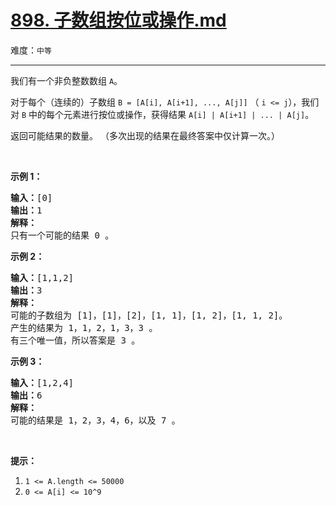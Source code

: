 # [898. 子数组按位或操作.md](https://leetcode-cn.com/problems/bitwise-ors-of-subarrays)

难度：`中等`

---

<p>我们有一个非负整数数组&nbsp;<code>A</code>。</p>

<p>对于每个（连续的）子数组&nbsp;<code>B =&nbsp;[A[i], A[i+1], ..., A[j]]</code> （&nbsp;<code>i &lt;= j</code>），我们对&nbsp;<code>B</code>&nbsp;中的每个元素进行按位或操作，获得结果&nbsp;<code>A[i] | A[i+1] | ... | A[j]</code>。</p>

<p>返回可能结果的数量。 （多次出现的结果在最终答案中仅计算一次。）</p>

<p>&nbsp;</p>

<p><strong>示例 1：</strong></p>

<pre><strong>输入：</strong>[0]
<strong>输出：</strong>1
<strong>解释：</strong>
只有一个可能的结果 0 。
</pre>

<p><strong>示例 2：</strong></p>

<pre><strong>输入：</strong>[1,1,2]
<strong>输出：</strong>3
<strong>解释：</strong>
可能的子数组为 [1]，[1]，[2]，[1, 1]，[1, 2]，[1, 1, 2]。
产生的结果为 1，1，2，1，3，3 。
有三个唯一值，所以答案是 3 。
</pre>

<p><strong>示例&nbsp;3：</strong></p>

<pre><strong>输入：</strong>[1,2,4]
<strong>输出：</strong>6
<strong>解释：</strong>
可能的结果是 1，2，3，4，6，以及 7 。
</pre>

<p>&nbsp;</p>

<p><strong>提示：</strong></p>

<ol>
	<li><code>1 &lt;= A.length &lt;= 50000</code></li>
	<li><code>0 &lt;= A[i] &lt;= 10^9</code></li>
</ol>
